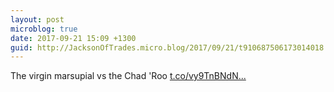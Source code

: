 ```yaml
---
layout: post
microblog: true
date: 2017-09-21 15:09 +1300
guid: http://JacksonOfTrades.micro.blog/2017/09/21/t910687506173014018.html
---
```

The virgin marsupial vs the Chad 'Roo [t.co/vy9TnBNdN...](https://t.co/vy9TnBNdNR)
